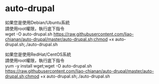 ﻿# auto-drupal
如果您是使用Debian/Ubuntu系統<br>
請使用root權限，執行底下指令<br>
wget -O auto-drupal.sh https://raw.githubusercontent.com/liao-chianan/auto-drupal/master/auto-drupal.sh;chmod +x auto-drupal.sh;./auto-drupal.sh

如果您是使用RedHat/CentOS系統<br>
請使用root權限，執行底下指令<br>
yum -y install wget;wget -O auto-drupal.sh https://raw.githubusercontent.com/liao-chianan/auto-drupal/master/auto-drupal.sh;chmod +x auto-drupal.sh;./auto-drupal.sh
